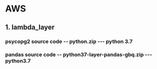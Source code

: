 # AWS
## 1. lambda_layer
### psycopg2 source code -- python.zip   --- python 3.7
### pandas source code -- python37-layer-pandas-gbq.zip   --- python3.7
